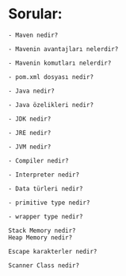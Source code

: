 # Sorular:


```Shell
- Maven nedir?
```

```Shell
- Mavenin avantajları nelerdir?
```

```Shell
- Mavenin komutları nelerdir?
```

```Shell
- pom.xml dosyası nedir?
```

```Shell
- Java nedir?
```

```Shell
- Java özelikleri nedir?
```

```Shell
- JDK nedir?
```

```Shell
- JRE nedir?
```

```Shell
- JVM nedir?
```

```Shell
- Compiler nedir?
```

```Shell
- Interpreter nedir? 
```

```Shell
- Data türleri nedir?
```

```Shell
- primitive type nedir?
```

```Shell
- wrapper type nedir?
```

```Shell
Stack Memory nedir?
Heap Memory nedir?
```

```Shell
Escape karakterler nedir?
```

```Shell
Scanner Class nedir?
```

```Shell
```

```Shell
```

```Shell
```

```Shell
```

```Shell
```

```Shell
```
